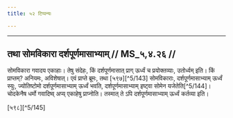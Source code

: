 ```yaml
---
title: ५२ टिप्पन्यः

---
```


[^5/139]: Vgl. Tait.S. 1.8.2.1

[^5/140]: E2: agnīṣomīyavikārāḥ, agnīṣomīyam

[^5/141]: Tait.S. 2.5.5.1

[^5/142]: E2: someneṣṭvāgnīṣomīyo bhavati

____________________________________________


## तथा सोमविकारा दर्शपूर्णमासाभ्याम् // MS_५,४.२६ //

सोमविकारा गवादय एकाहाः। तेषु संदेहः, किं दर्शपूर्णमासात् प्राग् ऊर्ध्वं च प्रयोक्तव्याः, उतोर्ध्वम् इति। किं प्राप्तम्? अनियमः, अविशेषात्। एवं प्राप्ते ब्रूमः, तथा [५९७][^5/143] सोमविकाराः, दर्शपूर्णमासाभ्याम् ऊर्ध्वं स्युः, ज्योतिष्टोमो दर्शपूर्णमासाभ्याम् ऊर्ध्वं भवति, दर्शपूर्णमासाभ्याम् इष्ट्वा सोमेन यजेतेति[^5/144]। चोदकेनैष धर्मो गवादिष्व् अप्य् एकाहेषु प्राप्नोति। तस्मात् ते ऽपि दर्शपूर्णमासाभ्याम् ऊर्ध्वं कर्तव्या इति।

[५९८][^5/145]
